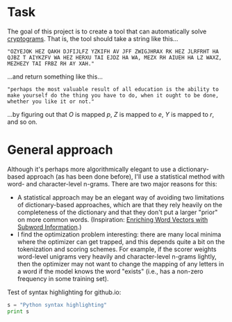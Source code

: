 # Task

The goal of this project is to create a tool that can automatically solve [cryptograms](https://en.wikipedia.org/wiki/Cryptogram). That is, the tool should take a string like this...

`
"OZYEJOK HEZ QAKH DJFIJLFZ YZKIFH AV JFF ZWIGJHRAX RK HEZ JLRFRHT HA QJBZ T AIYKZFV WA HEZ HERXU TAI EJDZ HA WA, MEZX RH AIUEH HA LZ WAXZ, MEZHEZY TAI FRBZ RH AY XAH."
`

...and return something like this...

`
"perhaps the most valuable result of all education is the ability to make yourself do the thing you have to do, when it ought to be done, whether you like it or not."
`

...by figuring out that _O_ is mapped _p_, _Z_ is mapped to _e_, _Y_ is mapped to _r_, and so on.


# General approach

Although it's perhaps more algorithmically elegant to use a dictionary-based approach (as has been done before), I'll use a statistical method with word- and character-level n-grams. There are two major reasons for this:
- A statistical approach may be an elegant way of avoiding two limitations of dictionary-based approaches, which are that they rely heavily on the completeness of the dictionary and that they don't put a larger "prior" on more common words. (Inspiration: [Enriching Word Vectors with Subword Information](https://arxiv.org/abs/1607.04606).)
- I find the optimization problem interesting: there are many local minima where the optimizer can get trapped, and this depends quite a bit on the tokenization and scoring schemes. For example, if the scorer weights word-level unigrams very heavily and character-level n-grams lightly, then the optimizer may not want to change the mapping of any letters in a word if  the model knows the word "exists" (i.e., has a non-zero frequency in some training set).

Test of syntax highlighting for github.io:
```python
s = "Python syntax highlighting"
print s
```
